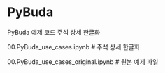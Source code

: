 # PyBuda
PyBuda 예제 코드 주석 상세 한글화

00.PyBuda_use_cases.ipynb  # 주석 상세 한글화

00.PyBuda_use_cases_original.ipynb  # 원본 예제 파일

